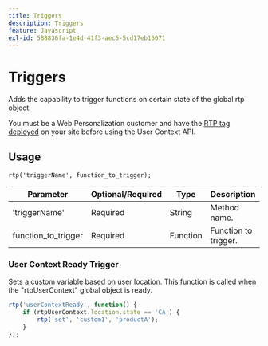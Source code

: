 ```yaml
---
title: Triggers
description: Triggers
feature: Javascript
exl-id: 588836fa-1e4d-41f3-aec5-5cd17eb16071
---
```

# Triggers

Adds the capability to trigger functions on certain state of the global rtp object.

You must be a Web Personalization customer and have the [RTP tag deployed](https://experienceleague.adobe.com/en/docs/marketo/using/product-docs/web-personalization/rtp-tag-implementation/deploy-the-rtp-javascript) on your site before using the User Context API.

## Usage

`rtp('triggerName', function_to_trigger);`

| Parameter           | Optional/Required | Type     | Description          |
|---------------------|-------------------|----------|----------------------|
| 'triggerName'       | Required          | String   | Method name.        |
| function_to_trigger | Required          | Function | Function to trigger. |


### User Context Ready Trigger

Sets a custom variable based on user location. This function is called when the "rtpUserContext" global object is ready.

```javascript
rtp('userContextReady', function() {
    if (rtpUserContext.location.state == 'CA') {
        rtp('set', 'custom1', 'productA');
    }
});
```

